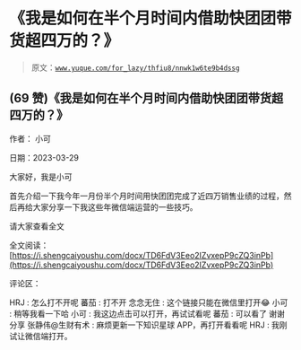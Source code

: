 # 《我是如何在半个月时间内借助快团团带货超四万的？》

> 原文：[`www.yuque.com/for_lazy/thfiu8/nnwk1w6te9b4dssg`](https://www.yuque.com/for_lazy/thfiu8/nnwk1w6te9b4dssg)



## (69 赞)《我是如何在半个月时间内借助快团团带货超四万的？》 

作者： 小可 

日期：2023-03-29 

大家好，我是小可 

首先介绍一下我今年一月份半个月时间用快团团完成了近四万销售业绩的过程，然后再给大家分享一下我这些年微信端运营的一些技巧。 

请大家查看全文 

全文阅读：[https://i.shengcaiyoushu.com/docx/TD6FdV3Eeo2IZvxepP9cZQ3inPb](https://i.shengcaiyoushu.com/docx/TD6FdV3Eeo2IZvxepP9cZQ3inPb) 

评论区： 

HRJ : 怎么打不开呢 蕃茄 : 打不开 念念无住 : 这个链接只能在微信里打开😂 小可 : 稍等我看一下哈 小可 : 我这边点击可以打开，再试试看呢 蕃茄 : 可以看了 谢谢分享 张静伟@生财有术 : 麻烦更新一下知识星球 APP，再打开看看呢 HRJ : 我刚试让微信端打开。